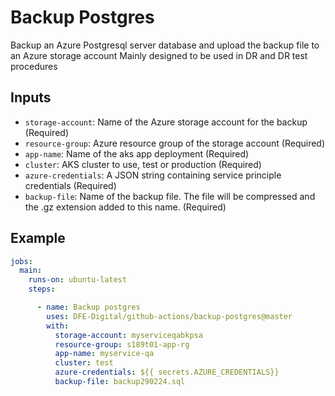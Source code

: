 # Backup Postgres

Backup an Azure Postgresql server database and upload the backup file to an Azure storage account
Mainly designed to be used in DR and DR test procedures

## Inputs
- `storage-account`: Name of the Azure storage account for the backup (Required)
- `resource-group`: Azure resource group of the storage account (Required)
- `app-name`: Name of the aks app deployment (Required)
- `cluster`: AKS cluster to use, test or production (Required)
- `azure-credentials`: A JSON string containing service principle credentials (Required)
- `backup-file`: Name of the backup file. The file will be compressed and the .gz extension added to this name. (Required)

## Example

```yaml
jobs:
  main:
    runs-on: ubuntu-latest
    steps:

      - name: Backup postgres
        uses: DFE-Digital/github-actions/backup-postgres@master
        with:
          storage-account: myserviceqabkpsa
          resource-group: s189t01-app-rg
          app-name: myservice-qa
          cluster: test
          azure-credentials: ${{ secrets.AZURE_CREDENTIALS}}
          backup-file: backup290224.sql
```
